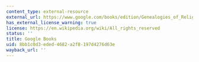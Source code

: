 ```yaml
---
content_type: external-resource
external_url: https://www.google.com/books/edition/Genealogies_of_Religion/aHqPzoxIRKwC?hl=en&gbpv=1
has_external_license_warning: true
license: https://en.wikipedia.org/wiki/All_rights_reserved
status: ''
title: Google Books
uid: 8bb1c0d3-eded-4682-a2f8-197d4276d63e
wayback_url: ''
---
```

